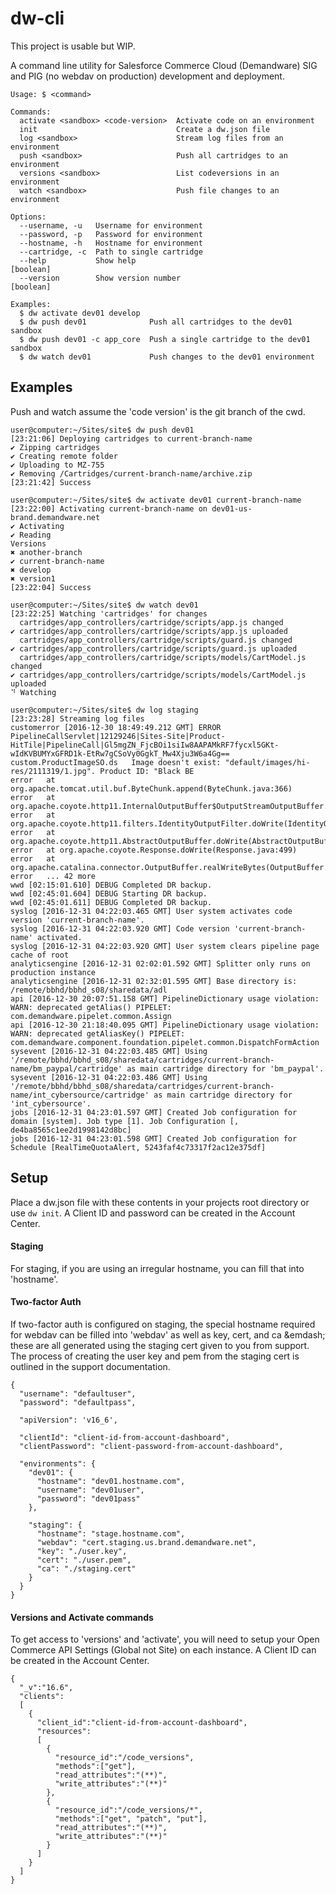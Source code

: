 # dw-cli

This project is usable but WIP.

A command line utility for Salesforce Commerce Cloud (Demandware) SIG and PIG (no webdav on production) development and deployment.

```
Usage: $ <command>

Commands:
  activate <sandbox> <code-version>  Activate code on an environment
  init                               Create a dw.json file
  log <sandbox>                      Stream log files from an environment
  push <sandbox>                     Push all cartridges to an environment
  versions <sandbox>                 List codeversions in an environment
  watch <sandbox>                    Push file changes to an environment

Options:
  --username, -u   Username for environment
  --password, -p   Password for environment
  --hostname, -h   Hostname for environment
  --cartridge, -c  Path to single cartridge
  --help           Show help                                           [boolean]
  --version        Show version number                                 [boolean]

Examples:
  $ dw activate dev01 develop
  $ dw push dev01              Push all cartridges to the dev01 sandbox
  $ dw push dev01 -c app_core  Push a single cartridge to the dev01 sandbox
  $ dw watch dev01             Push changes to the dev01 environment
```
## Examples

Push and watch assume the 'code version' is the git branch of the cwd.

```
user@computer:~/Sites/site$ dw push dev01
[23:21:06] Deploying cartridges to current-branch-name
✔ Zipping cartridges
✔ Creating remote folder
✔ Uploading to MZ-755
✔ Removing /Cartridges/current-branch-name/archive.zip
[23:21:42] Success
```
```
user@computer:~/Sites/site$ dw activate dev01 current-branch-name
[23:22:00] Activating current-branch-name on dev01-us-brand.demandware.net
✔ Activating
✔ Reading
Versions
✖ another-branch
✔ current-branch-name
✖ develop
✖ version1
[23:22:04] Success
```
```
user@computer:~/Sites/site$ dw watch dev01
[23:22:25] Watching 'cartridges' for changes
  cartridges/app_controllers/cartridge/scripts/app.js changed
✔ cartridges/app_controllers/cartridge/scripts/app.js uploaded
  cartridges/app_controllers/cartridge/scripts/guard.js changed
✔ cartridges/app_controllers/cartridge/scripts/guard.js uploaded
  cartridges/app_controllers/cartridge/scripts/models/CartModel.js changed
✔ cartridges/app_controllers/cartridge/scripts/models/CartModel.js uploaded
⠙ Watching
```
```
user@computer:~/Sites/site$ dw log staging
[23:23:28] Streaming log files
customerror [2016-12-30 18:49:49.212 GMT] ERROR PipelineCallServlet|12129246|Sites-Site|Product-HitTile|PipelineCall|Gl5mgZN_FjcBOi1siIw8AAPAMkRF7fycxl5GKt-wIdKVBUMYxGFRD1k-EtRw7gCSoVy0GgkT_Mw4Xju3W6a4Gg== custom.ProductImageSO.ds   Image doesn't exist: "default/images/hi-res/2111319/1.jpg". Product ID: "Black BE
error 	at org.apache.tomcat.util.buf.ByteChunk.append(ByteChunk.java:366)
error 	at org.apache.coyote.http11.InternalOutputBuffer$OutputStreamOutputBuffer.doWrite(InternalOutputBuffer.java:240)
error 	at org.apache.coyote.http11.filters.IdentityOutputFilter.doWrite(IdentityOutputFilter.java:84)
error 	at org.apache.coyote.http11.AbstractOutputBuffer.doWrite(AbstractOutputBuffer.java:192)
error 	at org.apache.coyote.Response.doWrite(Response.java:499)
error 	at org.apache.catalina.connector.OutputBuffer.realWriteBytes(OutputBuffer.java:402)
error 	... 42 more
wwd [02:15:01.610] DEBUG Completed DR backup.
wwd [02:45:01.604] DEBUG Starting DR backup.
wwd [02:45:01.611] DEBUG Completed DR backup.
syslog [2016-12-31 04:22:03.465 GMT] User system activates code version 'current-branch-name'.
syslog [2016-12-31 04:22:03.920 GMT] Code version 'current-branch-name' activated.
syslog [2016-12-31 04:22:03.920 GMT] User system clears pipeline page cache of root
analyticsengine [2016-12-31 02:02:01.592 GMT] Splitter only runs on production instance
analyticsengine [2016-12-31 02:32:01.595 GMT] Base directory is: /remote/bbhd/bbhd_s08/sharedata/adl
api [2016-12-30 20:07:51.158 GMT] PipelineDictionary usage violation: WARN: deprecated getAlias() PIPELET: com.demandware.pipelet.common.Assign
api [2016-12-30 21:18:40.095 GMT] PipelineDictionary usage violation: WARN: deprecated getAliasKey() PIPELET: com.demandware.component.foundation.pipelet.common.DispatchFormAction
sysevent [2016-12-31 04:22:03.485 GMT] Using '/remote/bbhd/bbhd_s08/sharedata/cartridges/current-branch-name/bm_paypal/cartridge' as main cartridge directory for 'bm_paypal'.
sysevent [2016-12-31 04:22:03.486 GMT] Using '/remote/bbhd/bbhd_s08/sharedata/cartridges/current-branch-name/int_cybersource/cartridge' as main cartridge directory for 'int_cybersource'.
jobs [2016-12-31 04:23:01.597 GMT] Created Job configuration for domain [system]. Job type [1]. Job Configuration [, de4ba8565c1ee2d1998142d8bc]
jobs [2016-12-31 04:23:01.598 GMT] Created Job configuration for Schedule [RealTimeQuotaAlert, 5243faf4c73317f2ac12e375df]
```
## Setup
Place a dw.json file with these contents in your projects root directory or use `dw init`.  A Client ID and password can be created in the Account Center.  

#### Staging
For staging, if you are using an irregular hostname, you can fill that into 'hostname'.  

#### Two-factor Auth
If two-factor auth is configured on staging, the special hostname required for webdav can be filled into 'webdav' as well as key, cert, and ca &emdash; these are all generated using the staging cert given to you from support.  The process of creating the user key and pem from the staging cert is outlined in the support documentation.
```
{
  "username": "defaultuser",
  "password": "defaultpass",

  "apiVersion": 'v16_6',

  "clientId": "client-id-from-account-dashboard",
  "clientPassword": "client-password-from-account-dashboard",

  "environments": {
    "dev01": {
      "hostname": "dev01.hostname.com",
      "username": "dev01user",
      "password": "dev01pass"
    },

    "staging": {
      "hostname": "stage.hostname.com",
      "webdav": "cert.staging.us.brand.demandware.net",
      "key": "./user.key",
      "cert": "./user.pem",
      "ca": "./staging.cert"
    }
  }
}
```
#### Versions and Activate commands
To get access to 'versions' and 'activate', you will need to setup your Open Commerce API Settings (Global not Site) on each instance.  A Client ID can be created in the Account Center.

```
{
  "_v":"16.6",
  "clients":
  [
    {
      "client_id":"client-id-from-account-dashboard",
      "resources":
      [
        {
          "resource_id":"/code_versions",
          "methods":["get"],
          "read_attributes":"(**)",
          "write_attributes":"(**)"
        },
        {
          "resource_id":"/code_versions/*",
          "methods":["get", "patch", "put"],
          "read_attributes":"(**)",
          "write_attributes":"(**)"
        }
      ]
    }
  ]
}
```

